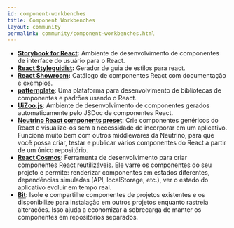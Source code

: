 ```yaml
---
id: component-workbenches
title: Component Workbenches
layout: community
permalink: community/component-workbenches.html
---
```


* **[Storybook for React](https://github.com/storybooks/storybook):**  Ambiente de desenvolvimento de componentes de interface do usuário para o React.
* **[React Styleguidist](https://github.com/styleguidist/react-styleguidist):** Gerador de guia de estilos para react.
* **[React Showroom](https://github.com/OpusCapita/react-showroom-client):** Catálogo de componentes React com documentação e exemplos.
* **[patternplate](https://github.com/sinnerschrader/patternplate)**: Uma plataforma para desenvolvimento de bibliotecas de componentes e padrões usando o React.
* **[UiZoo.js](https://github.com/myheritage/UiZoo.js)**: Ambiente de desenvolvimento de componentes gerados automaticamente pelo JSDoc de componentes React.
* **[Neutrino React components preset](https://neutrino.js.org/packages/react-components/)**: Crie componentes genéricos do React e visualize-os sem a necessidade de incorporar em um aplicativo. Funciona muito bem com outros middlewares da Neutrino, para que você possa criar, testar e publicar vários componentes do React a partir de um único repositório.
* **[React Cosmos](https://github.com/react-cosmos/react-cosmos)**: Ferramenta de desenvolvimento para criar componentes React reutilizáveis. Ele varre os componentes do seu projeto e permite: renderizar componentes em estados diferentes, dependências simuladas (API, localStorage, etc.), ver o estado do aplicativo evoluir em tempo real.
* **[Bit](https://github.com/teambit/bit)**: Isole e compartilhe componentes de projetos existentes e os disponibilize para instalação em outros projetos enquanto rastreia alterações. Isso ajuda a economizar a sobrecarga de manter os componentes em repositórios separados.
